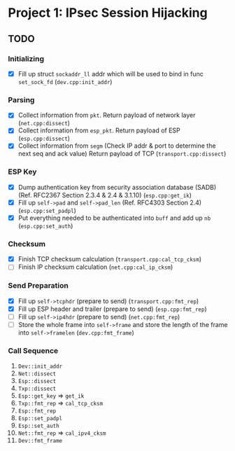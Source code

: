 # Project 1: IPsec Session Hijacking

## TODO

### Initializing

- [x] Fill up struct `sockaddr_ll` addr which will be used to bind in func `set_sock_fd` (`dev.cpp:init_addr`)

### Parsing

- [x] Collect information from `pkt`. Return payload of network layer (`net.cpp:dissect`)
- [x] Collect information from `esp_pkt`. Return payload of ESP (`esp.cpp:dissect`)
- [x] Collect information from `segm` (Check IP addr & port to determine the next seq and ack value) Return payload of TCP (`transport.cpp:dissect`)

### ESP Key

- [x] Dump authentication key from security association database (SADB) (Ref. RFC2367 Section 2.3.4 & 2.4 & 3.1.10) (`esp.cpp:get_ik`)
- [x] Fill up `self->pad` and `self->pad_len` (Ref. RFC4303 Section 2.4) (`esp.cpp:set_padpl`)
- [x] Put everything needed to be authenticated into `buff` and add up `nb` (`esp.cpp:set_auth`)

### Checksum

- [x] Finish TCP checksum calculation (`transport.cpp:cal_tcp_cksm`)
- [ ] Finish IP checksum calculation (`net.cpp:cal_ip_cksm`)

### Send Preparation

- [x] Fill up `self->tcphdr` (prepare to send) (`transport.cpp:fmt_rep`)
- [x] Fill up ESP header and trailer (prepare to send) (`esp.cpp:fmt_rep`)
- [ ] Fill up `self->ip4hdr` (prepare to send) (`net.cpp:fmt_rep`)
- [ ] Store the whole frame into `self->frame` and store the length of the frame into `self->framelen` (`dev.cpp:fmt_frame`)

### Call Sequence

1. `Dev::init_addr`
2. `Net::dissect`
3. `Esp::dissect`
4. `Txp::dissect`
5. `Esp::get_key` => `get_ik`
6. `Txp::fmt_rep` => `cal_tcp_cksm`
7. `Esp::fmt_rep`
8. `Esp::set_padpl`
9. `Esp::set_auth`
10. `Net::fmt_rep` => `cal_ipv4_cksm`
11. `Dev::fmt_frame`

